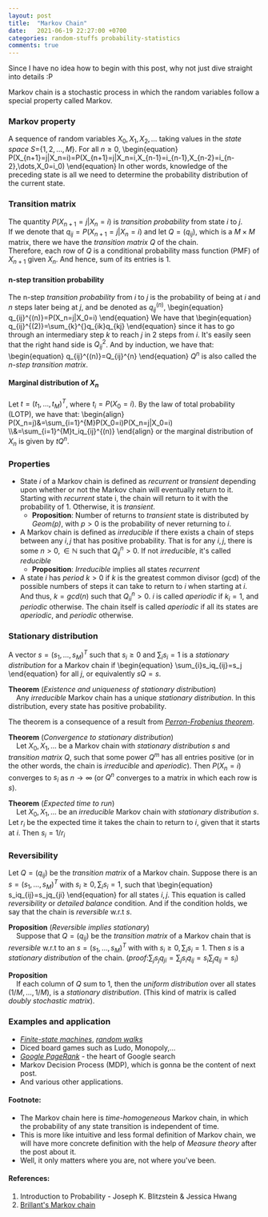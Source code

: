 ```yaml
---
layout: post
title:  "Markov Chain"
date:   2021-06-19 22:27:00 +0700
categories: random-stuffs probability-statistics
comments: true
---
```

Since I have no idea how to begin with this post, why not just dive straight into details :P  

Markov chain is a stochastic process in which the random variables follow a special property called Markov.

### Markov property
A sequence of random variables $X_0, X_1, X_2, \dots$ taking values in the *state space* $S=${$1, 2,\dots, M$}. For all $n\geq0$,
\begin{equation}
P(X_{n+1}=j|X_n=i)=P(X_{n+1}=j|X_n=i,X_{n-1}=i_{n-1},X_{n-2}=i_{n-2},\dots,X_0=i_0)
\end{equation}
In other words, knowledge of the preceding state is all we need to determine the probability distribution of the current state.  

### Transition matrix
The quantity $P(X_{n+1}=j|X_n=i)$ is *transition probability* from state $i$ to $j$.  
If we denote that $q_{ij}=P(X_{n+1}=j|X_n=i)$ and let $Q=(q_{ij})$, which is a $M\times M$ matrix, there we have the *transition matrix* $Q$ of the chain.  
Therefore, each row of $Q$ is a conditional probability mass function (PMF) of $X_{n+1}$ given $X_n$. And hence, sum of its entries is 1.  

#### n-step transition probability
The n-step *transition probability* from $i$ to $j$ is the probability of being at $i$ and $n$ steps later being at $j$, and be denoted as $q_{ij}^{(n)}$,
\begin{equation}
q_{ij}^{(n)}=P(X_n=j|X_0=i)
\end{equation}
We have that
\begin{equation}
q_{ij}^{(2)}=\sum_{k}^{}q_{ik}q_{kj}
\end{equation}
since it has to go through an intermediary step $k$ to reach $j$ in 2 steps from $i$. It's easily seen that the right hand side is $Q_{ij}^2$. And by induction, we have that:
\begin{equation}
q_{ij}^{(n)}=Q_{ij}^{n}
\end{equation}
$Q^n$ is also called the *n-step transition matrix*.  

#### Marginal distribution of $X_n$
Let $t=(t_1,\dots,t_M)^T$, where $t_i=P(X_0=i)$. By the law of total probability (LOTP), we have that:
\begin{align}
P(X_n=j)&=\sum_{i=1}^{M}P(X_0=i)P(X_n=j|X_0=i) \\\\&=\sum_{i=1}^{M}t_iq_{ij}^{(n)}
\end{align}
or the marginal distribution of $X_n$ is given by $tQ^n$.

### Properties
- State $i$ of a Markov chain is defined as *recurrent* or *transient* depending upon whether or not the Markov chain will eventually return to it. Starting with *recurrent* state i, the chain will return to it with the probability of 1. Otherwise, it is *transient*. 
	- **Proposition**: Number of returns to *transient* state is distributed by *Geom($p$)*, with $p>0$ is the probability of never returning to $i$.
- A Markov chain is defined as *irreducible* if there exists a chain of steps between any $i,j$ that has positive probability. That is for any $i,j$, there is some $n>0,\in\mathbb{N}$ such that $Q^n_{ij}>0$. If not *irreducible*, it's called *reducible*
	- **Proposition**: *Irreducible* implies all states *recurrent*
- A state $i$ has *period* $k>0$ if $k$ is the greatest common divisor (gcd) of the possible numbers of steps it can take to return to $i$ when starting at $i$.
And thus, $k=gcd(n)$ such that $Q^n_{ii}>0$. $i$ is called *aperiodic* if $k_i=1$, and *periodic* otherwise. The chain itself is called *aperiodic* if all its states are *aperiodic*, and *periodic* otherwise.

### Stationary distribution
A vector $s=(s_1,\dots,s_M)^T$ such that $s_i\geq0$ and $\sum_{i}s_i=1$ is a *stationary distribution* for a Markov chain if
\begin{equation}
\sum_{i}s_iq_{ij}=s_j
\end{equation}
for all $j$, or equivalently $sQ=s$.  

**Theorem** (*Existence and uniqueness of stationary distribution*)  
&nbsp;&nbsp;&nbsp;&nbsp;Any *irreducible* Markov chain has a unique *stationary distribution*. In this distribution, every state has positive probability.  

The theorem is a consequence of a result from [*Perron-Frobenius theorem*](https://en.wikipedia.org/wiki/Perron–Frobenius_theorem).  

**Theorem** (*Convergence to stationary distribution*)  
&nbsp;&nbsp;&nbsp;&nbsp;Let $X_0,X_1,\dots$ be a Markov chain with *stationary distribution* $s$ and *transition matrix* $Q$, such that some power $Q^m$ has all entries positive (or in the other words, the chain is *irreducible* and *aperiodic*). Then $P(X_n=i)$ converges to $s_i$ as $n\rightarrow\infty$ (or $Q^n$ converges to a matrix in which each row is $s$).

**Theorem** (*Expected time to run*)  
&nbsp;&nbsp;&nbsp;&nbsp;Let $X_0,X_1,\dots$ be an *irreducible* Markov chain with *stationary distribution* $s$. Let $r_i$ be the expected time it takes the chain to return to $i$, given that it starts at $i$. Then $s_i=1/r_i$

### Reversibility
Let $Q=(q_{ij})$ be the *transition matrix* of a Markov chain. Suppose there is an $s=(s_1,\dots,s_M)^T$ with $s_i\geq0,\sum_{i}s_i=1$, such that
\begin{equation}
s_iq_{ij}=s_jq_{ji}
\end{equation}
for all states $i,j$. This equation is called *reversibility* or *detailed balance* condition. And if the condition holds, we say that the chain is *reversible* w.r.t $s$.  

**Proposition** (*Reversible implies stationary*)  
&nbsp;&nbsp;&nbsp;&nbsp;Suppose that $Q=(q_{ij})$ be the *transition matrix* of a Markov chain that is *reversible* w.r.t to an $s=(s_1,\dots,s_M)^T$ with with $s_i\geq0,\sum_{i}s_i=1$. Then $s$ is a *stationary distribution* of the chain. (*proof*:$\sum_{j}s_jq_{ji}=\sum_{j}s_iq_{ij}=s_i\sum_{j}q_{ij}=s_i$)  

**Proposition**  
&nbsp;&nbsp;&nbsp;&nbsp;If each column of $Q$ sum to 1, then the *uniform distribution* over all states $(1/M,\dots,1/M)$, is a *stationary distribution*. (This kind of matrix is called *doubly stochastic matrix*).

### Examples and application
- [*Finite-state machines*](https://en.wikipedia.org/wiki/Finite-state_machine), [*random walks*](https://en.wikipedia.org/wiki/Random_walk)
- Diced board games such as Ludo, Monopoly,...
- [*Google PageRank*](https://en.wikipedia.org/wiki/PageRank) - the heart of Google search
- Markov Decision Process (MDP), which is gonna be the content of next post.
- And various other applications.

#### Footnote:
- The Markov chain here is *time-homogeneous* Markov chain, in which the probability of any state transition is independent of time.
- This is more like intuitive and less formal definition of Markov chain, we will have more concrete definition with the help of *Measure theory* after the post about it.
- Well, it only matters where you are, not where you've been.

#### References:
1. Introduction to Probability - Joseph K. Blitzstein & Jessica Hwang
2. [Brillant's Markov chain](https://brilliant.org/wiki/markov-chains/)
